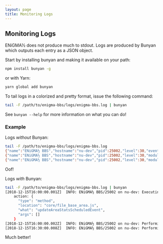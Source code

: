 ```yaml
---
layout: page
title: Monitoring Logs
---
```

## Monitoring Logs
ENiGMA½ does not produce much to stdout. Logs are produced by Bunyan which outputs each entry as a JSON object. 

Start by installing bunyan and making it available on your path:

```bash
npm install bunyan -g
```

or with Yarn:
```bash
yarn global add bunyan
```
    
To tail logs in a colorized and pretty format, issue the following command:
```bash
tail -F /path/to/enigma-bbs/logs/enigma-bbs.log | bunyan
```

See `bunyan --help` for more information on what you can do!

### Example
Logs _without_ Bunyan:
```bash
tail -F /path/to/enigma-bbs/logs/enigma-bbs.log
{"name":"ENiGMA½ BBS","hostname":"nu-dev","pid":25002,"level":30,"eventName":"updateFileAreaStats","action":{"type":"method","location":"core/file_base_area.js","what":"updateAreaStatsScheduledEvent","args":[]},"reason":"Schedule","msg":"Executing scheduled event action...","time":"2018-12-15T16:00:00.001Z","v":0}
{"name":"ENiGMA½ BBS","hostname":"nu-dev","pid":25002,"level":30,"module":"FTN BSO","msg":"Performing scheduled message import/toss...","time":"2018-12-15T16:00:00.002Z","v":0}
{"name":"ENiGMA½ BBS","hostname":"nu-dev","pid":25002,"level":30,"module":"FTN BSO","msg":"Performing scheduled message import/toss...","time":"2018-12-15T16:30:00.008Z","v":0}
```

Oof!

Logs _with_ Bunyan:
```bash
tail -F /path/to/enigma-bbs/logs/enigma-bbs.log | bunyan
[2018-12-15T16:00:00.001Z]  INFO: ENiGMA½ BBS/25002 on nu-dev: Executing scheduled event action... (eventName=updateFileAreaStats, reason=Schedule)
    action: {
      "type": "method",
      "location": "core/file_base_area.js",
      "what": "updateAreaStatsScheduledEvent",
      "args": []
    }
[2018-12-15T16:00:00.002Z]  INFO: ENiGMA½ BBS/25002 on nu-dev: Performing scheduled message import/toss... (module="FTN BSO")
[2018-12-15T16:30:00.008Z]  INFO: ENiGMA½ BBS/25002 on nu-dev: Performing scheduled message import/toss... (module="FTN BSO")
```

Much better!

